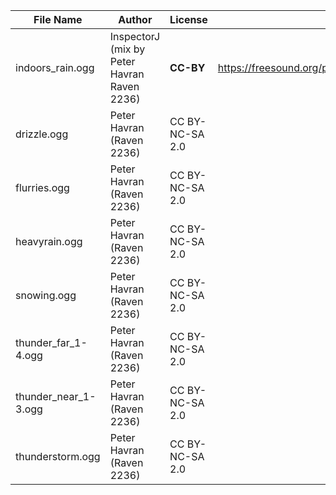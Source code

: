 | File Name        | Author   | License   | Link                            |
|------------------|----------|-----------|---------------------------------|
| indoors_rain.ogg | InspectorJ (mix by Peter Havran Raven 2236) | **CC-BY** | https://freesound.org/people/InspectorJ/sounds/346641/ |
| drizzle.ogg | Peter Havran (Raven 2236) | CC BY-NC-SA 2.0 | |
| flurries.ogg | Peter Havran (Raven 2236) | CC BY-NC-SA 2.0 | |
| heavyrain.ogg | Peter Havran (Raven 2236) | CC BY-NC-SA 2.0 | |
| snowing.ogg | Peter Havran (Raven 2236) | CC BY-NC-SA 2.0 | |
| thunder_far_1-4.ogg | Peter Havran (Raven 2236) | CC BY-NC-SA 2.0 | |
| thunder_near_1-3.ogg | Peter Havran (Raven 2236) | CC BY-NC-SA 2.0 | |
| thunderstorm.ogg | Peter Havran (Raven 2236) | CC BY-NC-SA 2.0 | |